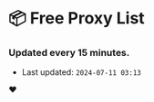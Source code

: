 # :package: Free Proxy List
### Updated every 15 minutes.

- Last updated: `2024-07-11 03:13`

:heart:
